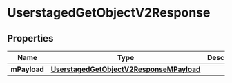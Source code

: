 
# UserstagedGetObjectV2Response

## Properties
| Name | Type | Description | Notes |
| ------------ | ------------- | ------------- | ------------- |
| **mPayload** | [**UserstagedGetObjectV2ResponseMPayload**](UserstagedGetObjectV2ResponseMPayload.md) |  |  |



